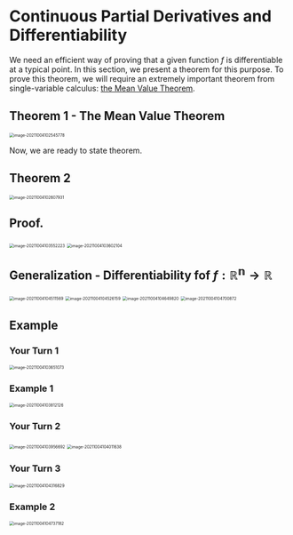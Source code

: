 # Continuous Partial Derivatives and Differentiability

We need an efficient way of proving that a given function $f$ is differentiable at a typical point. In this section, we present a theorem for this purpose. To prove this theorem, we will require an extremely important theorem from single-variable calculus: <u>the Mean Value Theorem</u>.

## Theorem 1 - The Mean Value Theorem

<img src="D:\dev\AllNote\.mdnote\assets\image-20211004102545778.png" alt="image-20211004102545778" style="zoom:50%;" />

Now, we are ready to state theorem.

## Theorem 2

<img src="D:\dev\AllNote\.mdnote\assets\image-20211004102607931.png" alt="image-20211004102607931" style="zoom:50%;" />

## Proof.

<img src="D:\dev\AllNote\.mdnote\assets\image-20211004103552223.png" alt="image-20211004103552223" style="zoom:50%;" />

<img src="D:\dev\AllNote\.mdnote\assets\image-20211004103602104.png" alt="image-20211004103602104" style="zoom:50%;" />

## Generalization - Differentiability fof $f: \mathbb{R^n} \rightarrow \mathbb R$

<img src="D:\dev\AllNote\.mdnote\assets\image-20211004104511569.png" alt="image-20211004104511569" style="zoom:50%;" />

<img src="D:\dev\AllNote\.mdnote\assets\image-20211004104526159.png" alt="image-20211004104526159" style="zoom:50%;" />

<img src="D:\dev\AllNote\.mdnote\assets\image-20211004104649820.png" alt="image-20211004104649820" style="zoom:50%;" />

<img src="D:\dev\AllNote\.mdnote\assets\image-20211004104700872.png" alt="image-20211004104700872" style="zoom:50%;" />

## Example

### Your Turn 1

<img src="D:\dev\AllNote\.mdnote\assets\image-20211004103651073.png" alt="image-20211004103651073" style="zoom:50%;" />

### Example 1

<img src="D:\dev\AllNote\.mdnote\assets\image-20211004103812126.png" alt="image-20211004103812126" style="zoom:50%;" />

### Your Turn 2

<img src="D:\dev\AllNote\.mdnote\assets\image-20211004103956692.png" alt="image-20211004103956692" style="zoom:50%;" />

<img src="D:\dev\AllNote\.mdnote\assets\image-20211004104011638.png" alt="image-20211004104011638" style="zoom:50%;" />

### Your Turn 3

<img src="D:\dev\AllNote\.mdnote\assets\image-20211004104316829.png" alt="image-20211004104316829" style="zoom:50%;" />

### Example 2

<img src="D:\dev\AllNote\.mdnote\assets\image-20211004104737182.png" alt="image-20211004104737182" style="zoom:50%;" />